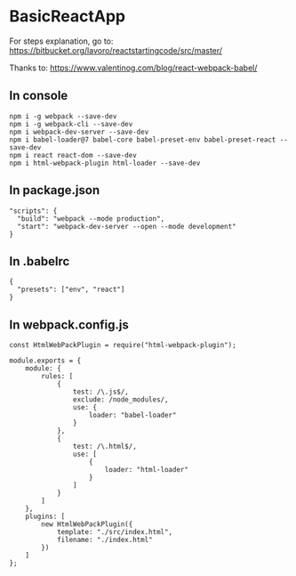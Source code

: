 # BasicReactApp

For steps explanation, go to: https://bitbucket.org/lavoro/reactstartingcode/src/master/

Thanks to: https://www.valentinog.com/blog/react-webpack-babel/

## In console

```
npm i -g webpack --save-dev
npm i -g webpack-cli --save-dev
npm i webpack-dev-server --save-dev
npm i babel-loader@7 babel-core babel-preset-env babel-preset-react --save-dev
npm i react react-dom --save-dev
npm i html-webpack-plugin html-loader --save-dev
```

## In package.json

```
"scripts": {
  "build": "webpack --mode production",
  "start": "webpack-dev-server --open --mode development"
}
```

## In .babelrc
```
{
  "presets": ["env", "react"]
}
```

## In webpack.config.js
```
const HtmlWebPackPlugin = require("html-webpack-plugin");

module.exports = {
    module: {
        rules: [
            {
                test: /\.js$/,
                exclude: /node_modules/,
                use: {
                    loader: "babel-loader"
                }
            },
            {
                test: /\.html$/,
                use: [
                    {
                        loader: "html-loader"
                    }
                ]
            }
        ]
    },
    plugins: [
        new HtmlWebPackPlugin({
            template: "./src/index.html",
            filename: "./index.html"
        })
    ]
};
```

